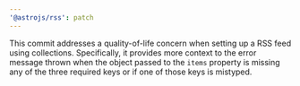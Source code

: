 ```yaml
---
'@astrojs/rss': patch
---
```


This commit addresses a quality-of-life concern when setting up a RSS feed using collections. Specifically, it provides more context to the error message thrown when the object passed to the `items` property is missing any of the three required keys or if one of those keys is mistyped.
